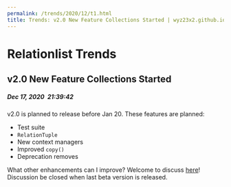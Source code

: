 ```yaml
---
permalink: /trends/2020/12/t1.html
title: Trends: v2.0 New Feature Collections Started | wyz23x2.github.io
---
```


# Relationlist Trends
<!-- Title and time -->
## v2.0 New Feature Collections Started
##### Dec 17, 2020&ensp;21:39:42
  
<!-- Body -->
v2.0 is planned to release before Jan 20. These features are planned:  
- Test suite
- ``RelationTuple``
- New context managers
- Improved ``copy()``
- Deprecation removes

What other enhancements can I improve? Welcome to discuss [here](https://github.com/wyz23x2/relationlist/discussions/2)! Discussion be closed when last beta version is released.
